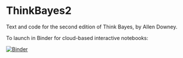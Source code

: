 ThinkBayes2
===========

Text and code for the second edition of Think Bayes, by Allen Downey.


To launch in Binder for cloud-based interactive notebooks:

[![Binder](https://mybinder.org/badge.svg)](https://mybinder.org/v2/gh/JeffreyMinucci/ThinkBayes2.git/master)
